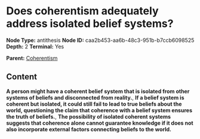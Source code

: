 # Does coherentism adequately address isolated belief systems?

**Node Type:** antithesis
**Node ID:** caa2b453-aa6b-48c3-951b-b7ccb6098525
**Depth:** 2
**Terminal:** Yes

**Parent:** [Coherentism](coherentism.md)

## Content

**A person might have a coherent belief system that is isolated from other systems of beliefs and disconnected from reality.**, **If a belief system is coherent but isolated, it could still fail to lead to true beliefs about the world, questioning the claim that coherence with a belief system ensures the truth of beliefs.**, **The possibility of isolated coherent systems suggests that coherence alone cannot guarantee knowledge if it does not also incorporate external factors connecting beliefs to the world.**
